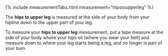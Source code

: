 {% include measurementTabs.html measurement="hipstoupperleg" %}

The **hips to upper leg** is measured at the side of your body from your hipline down to the upper part of your leg. 

To measure your **hips to upper leg** measurement, put a tape measure at the side of your body where your hips sit (where you wear your belt)
and measure down to where your leg starts being a leg, and no longer is part of your bum.
